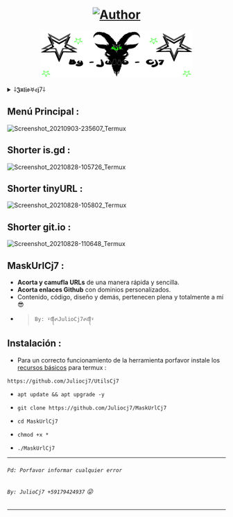 <h1 align="center"><a href="https://github.com/Juliocj7"><img title="Author" src="https://img.shields.io/badge/Author-𖤐 𝙹𝚞𝚕𝚒𝚘 𝙲𝚓7 𖤐-svg?style=flat&color=000000&logo=github"></a></h1>

<p align="center"><img src="https://github.com/Juliocj7/Juliocj7/blob/main/InicioCj72.gif" width="350" height="110"/> </p>


<details>
<summary>  ⸸𝕵𝖚𝖑𝖎𝖔𖤐𝖈𝖏7⸸ </summary>
<br>

 - 𝑃𝑢𝑒𝑑𝑒𝑠 𝑚𝑖𝑟𝑎𝑟 𝑝𝑒𝑟𝑜... 𝑝𝑜𝑟𝑓𝑎𝑣𝑜𝑟 𝑁𝑂 !!! 𝑐𝑜𝑝𝑖𝑎𝑟 𝑁𝐴𝐷𝐴 !!!

</details>

## Menú Principal :
![Screenshot_20210903-235607_Termux](https://user-images.githubusercontent.com/81049859/132081710-be7e676f-72b8-47e8-ac25-3dbc7457900b.png)


## Shorter is.gd : 
![Screenshot_20210828-105726_Termux](https://user-images.githubusercontent.com/81049859/131223117-57458c21-4f7f-4772-91fe-ccd795014f1f.png)


## Shorter tinyURL :
![Screenshot_20210828-105802_Termux](https://user-images.githubusercontent.com/81049859/131223123-fa8cb27e-a3f9-4fad-bb2e-a8b1cb1657b0.png)


## Shorter git.io :
![Screenshot_20210828-110648_Termux](https://user-images.githubusercontent.com/81049859/131223130-35d424f3-1c18-4f54-920e-bc1c9bb567f7.png)


## MaskUrlCj7 :
* **Acorta y camufla URLs** de una manera rápida y sencilla.
* **Acorta enlaces Github** con dominios personalizados.
* Contenido, código, diseño y demás, pertenecen plena y totalmente a mí :sunglasses:
- > ` By: ⍣᭕ᬁ᭖JulioCj7᭖᭕ᬁ⍣ `

## Instalación :

* Para un correcto funcionamiento de la herramienta porfavor instale los [recursos básicos](https://github.com/Juliocj7/UtilsCj7) para termux :

~~~
https://github.com/Juliocj7/UtilsCj7
~~~

* ` apt update && apt upgrade -y `

* ` git clone https://github.com/Juliocj7/MaskUrlCj7 `

* ` cd MaskUrlCj7 `

* ` chmod +x * `

* ` ./MaskUrlCj7 `

---
###### `Pd: Porfavor informar cualquier error`
###### `By: JulioCj7 +59179424937` :stuck_out_tongue_winking_eye:
---
